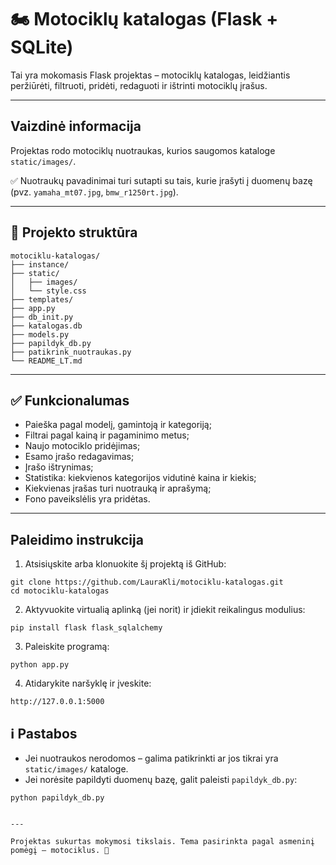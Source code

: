 # 🏍️ Motociklų katalogas (Flask + SQLite)

Tai yra mokomasis Flask projektas – motociklų katalogas, leidžiantis peržiūrėti, filtruoti, pridėti, redaguoti ir ištrinti motociklų įrašus.

---

##  Vaizdinė informacija

Projektas rodo motociklų nuotraukas, kurios saugomos kataloge `static/images/`.

✅ Nuotraukų pavadinimai turi sutapti su tais, kurie įrašyti į duomenų bazę (pvz. `yamaha_mt07.jpg`, `bmw_r1250rt.jpg`).

---

## 📂 Projekto struktūra

```
motociklu-katalogas/
├── instance/
├── static/
│   ├── images/
│   └── style.css
├── templates/
├── app.py
├── db_init.py
├── katalogas.db
├── models.py
├── papildyk_db.py
├── patikrink_nuotraukas.py
└── README_LT.md          
```

---

## ✅ Funkcionalumas

-  Paieška pagal modelį, gamintoją ir kategoriją;
-  Filtrai pagal kainą ir pagaminimo metus;
- Naujo motociklo pridėjimas;
- Esamo įrašo redagavimas;
- Įrašo ištrynimas;
- Statistika: kiekvienos kategorijos vidutinė kaina ir kiekis;
- Kiekvienas įrašas turi nuotrauką ir aprašymą;
- Fono paveikslėlis yra pridėtas.

---

## Paleidimo instrukcija

1. Atsisiųskite arba klonuokite šį projektą iš GitHub:

```
git clone https://github.com/LauraKli/motociklu-katalogas.git
cd motociklu-katalogas
```

2. Aktyvuokite virtualią aplinką (jei norit) ir įdiekit reikalingus modulius:

```
pip install flask flask_sqlalchemy
```

3. Paleiskite programą:

```
python app.py
```

4. Atidarykite naršyklę ir įveskite:

```
http://127.0.0.1:5000
```

## ℹ️ Pastabos

- Jei nuotraukos nerodomos – galima patikrinkti ar jos tikrai yra `static/images/` kataloge.
- Jei norėsite papildyti duomenų bazę, galit paleisti `papildyk_db.py`:

```
python papildyk_db.py
```

```

---

Projektas sukurtas mokymosi tikslais. Tema pasirinkta pagal asmeninį pomėgį – motociklus. 🧡
